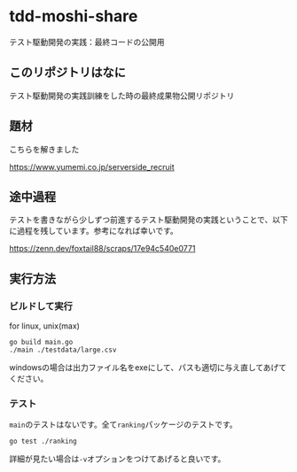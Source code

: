 # tdd-moshi-share
テスト駆動開発の実践：最終コードの公開用

## このリポジトリはなに
テスト駆動開発の実践訓練をした時の最終成果物公開リポジトリ

## 題材
こちらを解きました

https://www.yumemi.co.jp/serverside_recruit

## 途中過程
テストを書きながら少しずつ前進するテスト駆動開発の実践ということで、以下に過程を残しています。参考になれば幸いです。

https://zenn.dev/foxtail88/scraps/17e94c540e0771

## 実行方法
### ビルドして実行
for linux, unix(max)
```shell
go build main.go
./main ./testdata/large.csv
```

windowsの場合は出力ファイル名をexeにして、パスも適切に与え直してあげてください。

### テスト
`main`のテストはないです。全て`ranking`パッケージのテストです。

```shell
go test ./ranking
```

詳細が見たい場合は`-v`オプションをつけてあげると良いです。